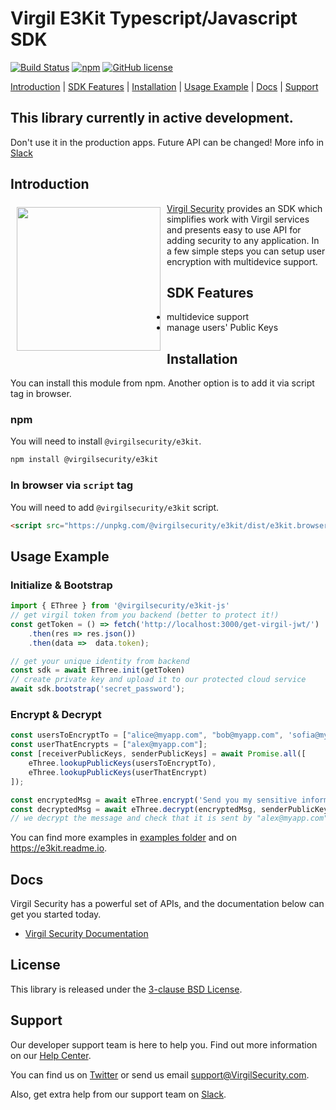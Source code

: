 # Virgil E3Kit Typescript/Javascript SDK

[![Build Status](https://travis-ci.com/VirgilSecurity/e3kit-js.svg?branch=master)](https://travis-ci.com/VirgilSecurity)
[![npm](https://img.shields.io/npm/v/@virgilsecurity/e3kit.svg)](https://www.npmjs.com/package/@virgilsecurity/e3kit)
[![GitHub license](https://img.shields.io/github/license/VirgilSecurity/e3kit-js.svg)](https://github.com/VirgilSecurity/e3kit-js/blob/master/LICENSE)

[Introduction](#introduction) | [SDK Features](#sdk-features) | [Installation](#installation) | [Usage Example](#usage-example) | [Docs](#docs) | [Support](#support)

## This library currently in active development.
Don't use it in the production apps. Future API can be changed! More info in [Slack](#support)

## Introduction

<a href="https://developer.virgilsecurity.com/docs"><img width="230px" src="https://cdn.virgilsecurity.com/assets/images/github/logos/virgil-logo-red.png" align="left" hspace="10" vspace="6"></a> [Virgil Security](https://virgilsecurity.com) provides an SDK which simplifies work with Virgil services and presents easy to use API for adding security to any application. In a few simple steps you can setup user encryption with multidevice support.

## SDK Features
- multidevice support
- manage users' Public Keys

## Installation

You can install this module from npm. Another option is to add it via script tag in browser.

### npm
You will need to install `@virgilsecurity/e3kit`.
```sh
npm install @virgilsecurity/e3kit
```

### In browser via `script` tag
You will need to add `@virgilsecurity/e3kit` script.
```html
<script src="https://unpkg.com/@virgilsecurity/e3kit/dist/e3kit.browser.umd.js"></script>
```

## Usage Example

### Initialize & Bootstrap

```JavaScript
import { EThree } from '@virgilsecurity/e3kit-js'
// get virgil token from you backend (better to protect it!)
const getToken = () => fetch('http://localhost:3000/get-virgil-jwt/')
    .then(res => res.json())
    .then(data =>  data.token);

// get your unique identity from backend
const sdk = await EThree.init(getToken)
// create private key and upload it to our protected cloud service
await sdk.bootstrap('secret_password');
```

### Encrypt & Decrypt

```JavaScript
const usersToEncryptTo = ["alice@myapp.com", "bob@myapp.com", 'sofia@myapp.com'];
const userThatEncrypts = ["alex@myapp.com"];
const [receiverPublicKeys, senderPublicKeys] = await Promise.all([
    eThree.lookupPublicKeys(usersToEncryptTo),
    eThree.lookupPublicKeys(userThatEncrypt)
]);

const encryptedMsg = await eThree.encrypt('Send you my sensitive information!', receiversPublicKeys);
const decryptedMsg = await eThree.decrypt(encryptedMsg, senderPublicKeys);
// we decrypt the message and check that it is sent by "alex@myapp.com"

```
You can find more examples in [examples folder](example) and on https://e3kit.readme.io.

## Docs
Virgil Security has a powerful set of APIs, and the documentation below can get you started today.

* [Virgil Security Documentation][_documentation]

## License
This library is released under the [3-clause BSD License](LICENSE).

## Support
Our developer support team is here to help you. Find out more information on our [Help Center](https://help.virgilsecurity.com).

You can find us on [Twitter](https://twitter.com/VirgilSecurity) or send us email support@VirgilSecurity.com.

Also, get extra help from our support team on [Slack](https://virgilsecurity.slack.com/join/shared_invite/enQtMjg4MDE4ODM3ODA4LTc2OWQwOTQ3YjNhNTQ0ZjJiZDc2NjkzYjYxNTI0YzhmNTY2ZDliMGJjYWQ5YmZiOGU5ZWEzNmJiMWZhYWVmYTM).

[_virgil_crypto]: https://github.com/VirgilSecurity/virgil-crypto-javascript
[_virgil_sdk]: https://github.com/VirgilSecurity/virgil-sdk-javascript
[_documentation]: https://developer.virgilsecurity.com
